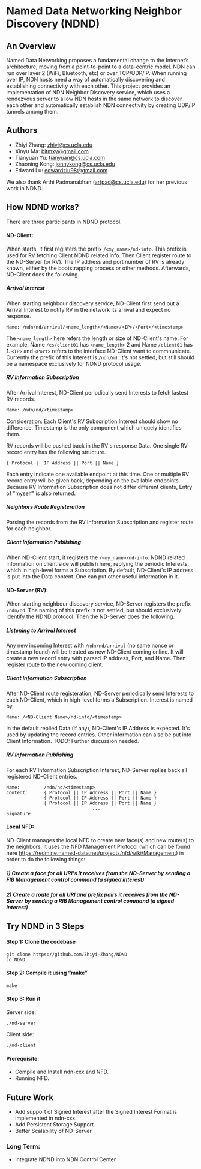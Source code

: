 # Named Data Networking Neighbor Discovery (NDND)

## An Overview

Named Data Networking proposes a fundamental change to the Internet’s architecture, moving from a point-to-point to a data-centric model.
NDN can run over layer 2 (WiFi, Bluetooth, etc) or over TCP/UDP/IP.
When running over IP, NDN hosts need a way of automatically discovering and establishing connectivity with each other.
This project provides an implementation of NDN Neighbor Discovery service, which uses a rendezvous server to allow NDN hosts in the same network to discover each other and automatically establish NDN connectivity by creating UDP/IP tunnels among them.

## Authors
* Zhiyi Zhang: zhiyi@cs.ucla.edu
* Xinyu Ma: bitmxy@gmail.com
* Tianyuan Yu: tianyuan@cs.ucla.com
* Zhaoning Kong: jonnykong@cs.ucla.edu
* Edward Lu: edwardzlu98@gmail.com

We also thank Arthi Padmanabhan (artpad@cs.ucla.edu) for her previous work in NDND.

## How NDND works?

There are three participants in NDND protocol.

#### ND-Client:
When starts, It first registers the prefix `/<my_name>/nd-info`. This prefix is used for RV fetching Client NDND related info. Then Client register route to the ND-Server (or RV). The IP address and port number of RV is already known, either by the bootstrapping process or other methods. Afterwards, ND-Client does the following.

##### Arrival Interest
When starting neighbour discovery service, ND-Client first send out a Arrival Interest to notify RV in the network its arrival and expect no response. 
```
Name: /ndn/nd/arrival/<name_length>/<Name>/<IP>/<Port>/<timestamp>
```
The `<name_length>` here refers the length or size of ND-Client's name. For example, Name `/cs/client01` has `<name_length>` 2 and Name `/client01` has 1. `<IP>` and `<Port>` refers to the interface ND-Client want to commnunicate. Currently the prefix of this Interest is `/ndn/nd`. It's not settled, but still should be a namespace exclusively for NDND protocol usage.


##### RV Information Subscription
After Arrival Interest, ND-Client periodically send Interests to fetch lastest RV records. 
```
Name: /ndn/nd/<timestamp>
```
Consideration: Each Client's RV Subscription Interest should show no difference. Timestamp is the only component which uniquely identifies them.

RV records will be pushed back in the RV's response Data. One single RV record entry has the following structure.
```
{ Protocol || IP Address || Port || Name }
```
Each entry indicate one available endpoint at this time. One or multiple RV record entry will be given back, depending on the available endpoints. Because RV Information Subscription does not differ different clients, Entry of "myself" is also returned.

##### Neighbors Route Registeration
Parsing the records from the RV Information Subscription and register route for each neighbor.

##### Client Information Publishing
When ND-Client start, it registers the `/<my_name>/nd-info`. NDND related information on client side will publish here, replying the periodic Interests, which in high-level forms a Subscription. By default, ND-Client's IP address is put into the Data content. One can put other useful information in it.  

#### ND-Server (RV):
When starting neighbour discovery service, ND-Server registers the prefix `/ndn/nd`. The naming of this prefix is not settled, but should exclusively identify the NDND protocol. Then the ND-Server does the following.

##### Listening to Arrival Interest
Any new incoming Interest with `/ndn/nd/arrival` (no same nonce or timestamp found) will be treated as new ND-Client coming online. It will create a new record entry with parsed IP address, Port, and Name. Then register route to the new coming client.

##### Client Information Subscription
After ND-Client route registeration, ND-Server periodically send Interests to each ND-Client, which in high-level forms a Subscription. Interest is named by
```
Name: /<ND-Client Name>/nd-info/<timestamp>
```
In the default replied Data (if any), ND-Client's IP Address is expected. It's used by updating the record entries. Other information can also be put into Client Information.
TODO: Further discussion needed.

##### RV Information Publishing
For each RV Information Subscription Interest, ND-Server replies back all registered ND-Client entries.
```
Name:         /ndn/nd/<timestamp>
Content:      { Protocol || IP Address || Port || Name }
              { Protocol || IP Address || Port || Name }
              { Protocol || IP Address || Port || Name }
                                ...
Signature
```


#### Local NFD:
ND-Client manages the local NFD to create new face(s) and new route(s) to the neighbors. It uses the NFD Management Protocol (which can be found here https://redmine.named-data.net/projects/nfd/wiki/Management) in order to do the following things: 

##### 1) Create a face for all URI's it receives from the ND-Server by sending a FIB Management control command (a signed interest)

##### 2) Create a route for all URI and prefix pairs it receives from the ND-Server by sending a RIB Management control command (a signed interest)

## Try NDND in 3 Steps

#### Step 1: Clone the codebase
```
git clone https://github.com/Zhiyi-Zhang/NDND
cd NDND
```

#### Step 2: Compile it using “make”
```
make
```

#### Step 3: Run it
Server side:
```
./nd-server
```
Client side:
```
./nd-client
```


#### Prerequisite:
* Compile and Install ndn-cxx and NFD.
* Running NFD.


## Future Work

* Add support of Signed Interest after the Signed Interest Format is implemented in ndn-cxx.
* Add Persistent Storage Support.
* Better Scalability of ND-Server

### Long Term:
* Integrate NDND into NDN Control Center
